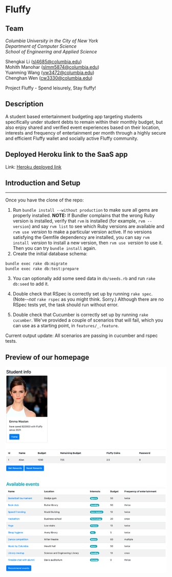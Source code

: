 # Fluffy

## Team

*Columbia University in the City of New York <br>
Department of Computer Science <br>
School of Engineering and Applied Science* <br>

Shengkai Li (sl4685@columbia.edu) <br>
Mohith Manohar (slmm5874@columbia.edu) <br>
Yuanming Wang (yw3472@columbia.edu) <br>
Chenghan Wen (cw3330@columbia.edu) <br>


Project Fluffy - Spend leisurely, Stay fluffy!


## Description

A student based entertainment budgeting app targeting students specifically under student debts to remain within their monthly budget, but also enjoy shared and verified event experiences based on their location, interests and frequency of entertainment per month through a highly secure and efficient Fluffy wallet and socially active Fluffy community.

## Deployed Heroku link to the SaaS app

Link: [Heroku deployed link](https://shielded-spire-91304.herokuapp.com)

## Introduction and Setup
----
Once you have the clone of the repo:

1. Run `bundle install --without production` to make sure all gems are
properly installed.  **NOTE:** If Bundler complains that the wrong
Ruby version is installed, verify that `rvm` is installed (for
example, `rvm --version`) and say `rvm list` to see which Ruby
versions are available and `rvm use `_version_ to make a particular
version active.  If no versions satisfying the Gemfile dependency are
installed, you can say `rvm install `_version_ to install a new
version, then `rvm use `_version_ to use it.  Then you can try `bundle
install` again.
2. Create the initial database schema:


```shell
bundle exec rake db:migrate
bundle exec rake db:test:prepare
```

3. You can optionally add some seed data in `db/seeds.rb` and run `rake
db:seed` to add it.

4. Double check that RSpec is correctly set up by running `rake
spec`.  (Note--*not* `rake rspec` as you might think. Sorry.)
Although there are no RSpec tests yet, the task should run without
error.  

5. Double check that Cucumber is correctly set up by running `rake
cucumber`.  We've provided a couple of scenarios that will fail,
which you can use as a starting point, in `features/_.feature`.


Current output update: All scenarios are passing in cucumber and rspec tests.

## Preview of our homepage

![Emma](https://github.com/ShengkaiLee/Fluffy/blob/main/example.png)
